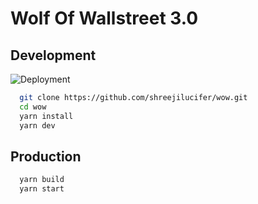 # Wolf Of Wallstreet 3.0

## Development

![Deployment](https://github.com/shreejilucifer/wow/workflows/CD/badge.svg)

```bash
  git clone https://github.com/shreejilucifer/wow.git
  cd wow
  yarn install
  yarn dev
```

## Production

```bash
  yarn build
  yarn start
```
